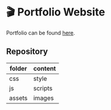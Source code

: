 # :clapper: Portfolio Website

Portfolio can be found [here](https://schmelto.github.io/portfolio/).

## Repository 

| folder | content |
|--------|---------|
| css    | style   |
| js     | scripts |
| assets | images  |



